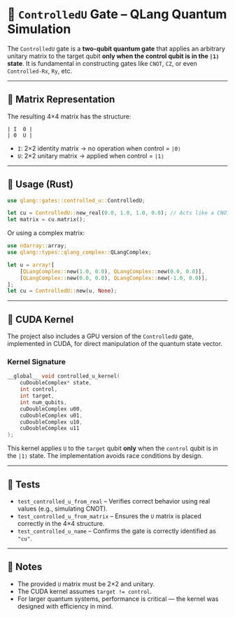 # 🧠 `ControlledU` Gate – QLang Quantum Simulation

The `ControlledU` gate is a **two-qubit quantum gate** that applies an arbitrary unitary matrix to the target qubit **only when the control qubit is in the `|1⟩` state**. It is fundamental in constructing gates like `CNOT`, `CZ`, or even `Controlled-Rx`, `Ry`, etc.

---

## 📐 Matrix Representation

The resulting 4×4 matrix has the structure:

```
| I  0 |
| 0  U |
```

- `I`: 2×2 identity matrix → no operation when control = `|0⟩`
- `U`: 2×2 unitary matrix → applied when control = `|1⟩`

---

## 🧰 Usage (Rust)

```rust
use qlang::gates::controlled_u::ControlledU;

let cu = ControlledU::new_real(0.0, 1.0, 1.0, 0.0); // Acts like a CNOT gate
let matrix = cu.matrix();
```

Or using a complex matrix:

```rust
use ndarray::array;
use qlang::types::qlang_complex::QLangComplex;

let u = array![
    [QLangComplex::new(1.0, 0.0), QLangComplex::new(0.0, 0.0)],
    [QLangComplex::new(0.0, 0.0), QLangComplex::new(-1.0, 0.0)],
];
let cu = ControlledU::new(u, None);
```

---

## 🚀 CUDA Kernel

The project also includes a GPU version of the `ControlledU` gate, implemented in CUDA, for direct manipulation of the quantum state vector.

### Kernel Signature

```cpp
__global__ void controlled_u_kernel(
    cuDoubleComplex* state,
    int control,
    int target,
    int num_qubits,
    cuDoubleComplex u00,
    cuDoubleComplex u01,
    cuDoubleComplex u10,
    cuDoubleComplex u11
);
```

This kernel applies `U` to the `target` qubit **only** when the `control` qubit is in the `|1⟩` state. The implementation avoids race conditions by design.

---

## 🧪 Tests

- `test_controlled_u_from_real` – Verifies correct behavior using real values (e.g., simulating CNOT).
- `test_controlled_u_from_matrix` – Ensures the `U` matrix is placed correctly in the 4×4 structure.
- `test_controlled_u_name` – Confirms the gate is correctly identified as `"cu"`.

---

## 📎 Notes

- The provided `U` matrix must be 2×2 and unitary.
- The CUDA kernel assumes `target != control`.
- For larger quantum systems, performance is critical — the kernel was designed with efficiency in mind.
